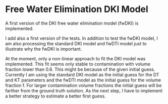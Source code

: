 # Free Water Elimination DKI Model

A first version of the DKI free water elimination model (fwDKI) is implemented.

I add also a first version of the tests. In addition to test the fwDKI model, I am also processing the standard DKI model and fwDTI model just to illustrate why the fwDKI is important.

At the moment, only a non-linear approach to fit the DKI model was implemented. This fit seems only stable to contamination with volume fraction lower than 0.6. This might be because of the given initial guess. Currently I am using the standard DKI model as the initial guess for the DT and KT parameters and the fwDTI model as the initial guess for the volume fraction f. For larger contamination volume fractions the initial guess will be farther from the ground truth solution. As the next step, I have to implement a better strategy to estimate a better first guess.
